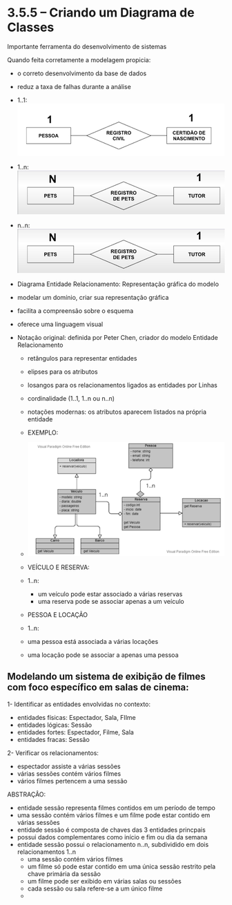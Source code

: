 # 3.5.5 – Criando um Diagrama de Classes

Importante ferramenta do desenvolvimento de sistemas

Quando feita corretamente a modelagem propicia:

- o correto desenvolvimento da base de dados
- reduz a taxa de falhas durante a análise

- 1..1:
![1..1](/mysql/markdown/images/1..1.png)

- 1..n:
![1..n](/mysql/markdown/images/1..n.png)

- n..n:
![n..n](/mysql/markdown/images/1..n.png)


- Diagrama Entidade Relacionamento: Representação gráfica do modelo
- modelar um domínio, criar sua representação gráfica
- facilita a compreensão sobre o esquema
- oferece uma linguagem visual
- Notação original: definida por Peter Chen, criador do modelo Entidade Relacionamento
  - retângulos para representar entidades
  - elipses para os atributos
  - losangos para os relacionamentos ligados as entidades por Linhas
  - cordinalidade (1..1, 1..n ou n..n)
  - notações modernas: os atributos aparecem listados na própria entidade
  - EXEMPLO:
  - ![exemplo de nodação moderna](/mysql/markdown/images/diagramas-modernos.png)

  - VEÍCULO E RESERVA:
  - 1..n:
    - um veículo pode estar associado a várias reservas
    - uma reserva pode se associar apenas a um veículo
  - PESSOA E LOCAÇÃO
  - 1..n:
  - uma pessoa está associada a várias locações
  - uma locação pode se associar a apenas uma pessoa

## Modelando um sistema de exibição de filmes com foco específico em salas de cinema:

1- Identificar as entidades envolvidas no contexto:

- entidades físicas: Espectador, Sala, FIlme
- entidades lógicas: Sessão
- entidades fortes: Espectador, Filme, Sala
- entidades fracas: Sessão

2- Verificar os relacionamentos:

- espectador assiste a várias sessões
- várias sessões contém vários filmes
- vários filmes pertencem a uma sessão

ABSTRAÇÂO:

- entidade sessão representa filmes contidos em um período de tempo
- uma sessão contém vários filmes e um filme pode estar contido em várias sessões
- entidade sessão é composta de chaves das 3 entidades princpais
- possui dados complementares como início e fim ou dia da semana
- entidade sessão possui o relacionamento n..n, subdividido em dois relacionamentos 1..n
  - uma sessão contém vários filmes
  - um filme só pode estar contido em uma única sessão restrito pela chave primária da sessão
  - um filme pode ser exibido em várias salas ou sessões
  - cada sessão ou sala refere-se a um único filme
  - 






